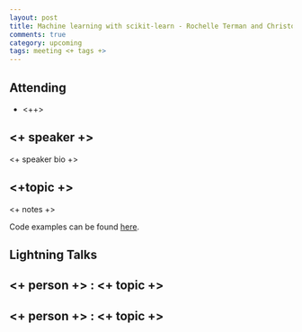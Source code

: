 ```yaml
---
layout: post
title: Machine learning with scikit-learn - Rochelle Terman and Christopher Hench
comments: true
category: upcoming
tags: meeting <+ tags +>
---
```



## Attending

- <++>


## <+ speaker +>

<+ speaker bio +> 

## <+topic +>

<+ notes +>

Code examples can be found [here][code].

## Lightning Talks 

## <+ person +> : <+ topic +>

## <+ person +> : <+ topic +>


[code]: https://github.com/thehackerwithin/berkeley/tree/master/topic "Code Examples" 
